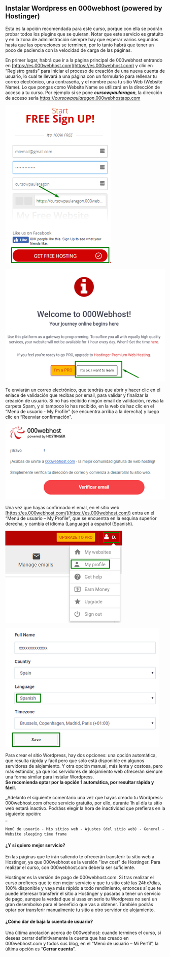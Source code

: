 ## Instalar Wordpress en 000webhost \(powered by Hostinger\)

Esta es la opción recomendada para este curso, porque con ella se podrán probar todos los plugins que se quieran. Notar que este servicio es gratuito y en la zona de administración siempre hay que esperar varios segundos hasta que las operaciones se terminen, por lo tanto habrá que tener un poco de paciencia con la velocidad de carga de las páginas.

En primer lugar, habrá que ir a la página principal de 000webhost entrando en [https://es.000webhost.com](https://es.000webhost.com) y clic en “Registro gratis” para iniciar el proceso de creación de una nueva cuenta de usuario, lo cual te llevará a una página con un formulario para rellenar tu correo electrónico, una contraseña, y el nombre para tu sitio Web \(Website Name\). Lo que pongas como Website Name se utilizará en la dirección de acceso a tu curso. Por ejemplo si se pone _**cursowpaularagon**_, la dirección de acceso sería [https://_cursowpaularagon_.000webhostapp.com](https://cursowpaularagon.000webhostapp.com)

![](/assets/hosting0-alta.png)

![](/assets/hosting1-bienvenida.png)

Te enviarán un correo electrónico, que tendrás que abrir y hacer clic en el enlace de validación que recibas por email, para validar y finalizar la creación de usuario. Si no has recibido ningún email de validación, revisa la carpeta Spam, y si tampoco lo has recibido, en la web de haz clic en el “Menú de usuario - My Profile” \(se encuentra arriba a la derecha\) y luego clic en “Reenviar confirmación”.

![](/assets/hosting2-email.png)

Una vez que hayas confirmado el emal, en el sitio web [https://es.000webhost.com/](https://es.000webhost.com/) entra en el “Menú de usuario – My Profile”, que se encuentra en la esquina superior derecha, y cambia el idioma \(Language\) a español \(Spanish\).

![](/assets/hosting3-myprofile.png)

![](/assets/hosting4-es-es.png)

Para crear el sitio Wordpress, hay dos opciones: una opción automática, que resulta rápida y fácil pero que sólo está disponible en algunos servidores de alojamiento. Y otra opción manual, más lenta y costosa, pero más estándar, ya que los servidores de alojamiento web ofrecerán siempre una forma similar para instalar Wordpress.  
**Se recomienda optar por la opción 1 automática, por resultar rápida y fácil.**

_Adelanto el siguiente comentario una vez que hayas creado tu Wordpress: 000webhost.com ofrece servicio gratuito, por ello, durante 1h al día tu sitio web estará inactivo. Podráss elegir la hora de inactividad que prefieras en la siguiente opción:      
_

```
Menú de usuario - Mis sitios web - Ajustes (del sitio web) - General - Website sleeping time frame

```

#### ¿Y si quiero mejor servicio?

En las páginas que te irán saliendo te ofrecerán transferir tu sitio web a Hostinger, ya que 000webhost es la versión "low cost" de Hostinger. Para realizar el curso, con 000webhost.com debería ser suficiente.

Hostinger es la versión de pago de 000webhost.com. Si tras realizar el curso prefieres que te den mejor servicio y que tu sitio esté las 24hx7días, 100% disponible y vaya más rápido a todo rendimiento, entonces sí que te puede interesar transferir el sitio a Hostinger y pasarás a tener un servicio de pago, aunque la verdad que si usas en serio tu Wordpress no será un gran desembolso para el beneficio que vas a obtener. También podrás optar por transferir manualmente tu sitio a otro servidor de alojamiento.

#### ¿Cómo dar de baja la cuenta de usuario?

Una última anotación acerca de 000webhost: cuando termines el curso, si deseas cerrar definitivamente la cuenta que has creado en 000webhost.com y todos sus blog, en el “Menú de usuario – Mi Perfil”, la última opción es “**Cerrar cuenta**”.

